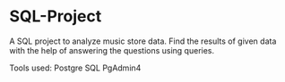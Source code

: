 # SQL-Project
A SQL project to analyze music store data. Find the results of given data with the help of answering the questions using queries.  

Tools used: 
Postgre SQL
PgAdmin4
